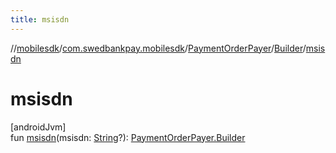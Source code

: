 ```yaml
---
title: msisdn
---
```

//[mobilesdk](../../../../index.html)/[com.swedbankpay.mobilesdk](../../index.html)/[PaymentOrderPayer](../index.html)/[Builder](index.html)/[msisdn](msisdn.html)



# msisdn



[androidJvm]\
fun [msisdn](msisdn.html)(msisdn: [String](https://kotlinlang.org/api/latest/jvm/stdlib/kotlin/-string/index.html)?): [PaymentOrderPayer.Builder](index.html)




